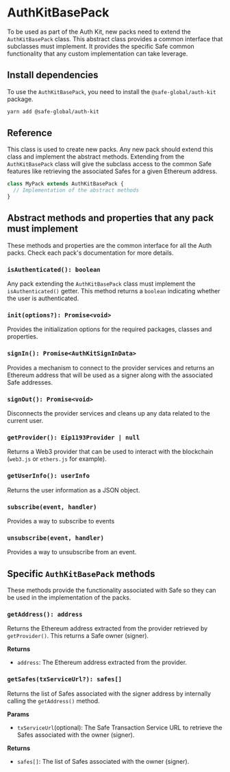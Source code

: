 # AuthKitBasePack

To be used as part of the Auth Kit, new packs need to extend the `AuthKitBasePack` class. This abstract class provides a common interface that subclasses must implement. It provides the specific Safe common functionality that any custom implementation can take leverage.

## Install dependencies

To use the `AuthKitBasePack`, you need to install the `@safe-global/auth-kit` package.

```bash
yarn add @safe-global/auth-kit
```

## Reference

This class is used to create new packs. Any new pack should extend this class and implement the abstract methods. Extending from the `AuthKitBasePack` class will give the subclass access to the common Safe features like retrieving the associated Safes for a given Ethereum address.

```typescript
class MyPack extends AuthKitBasePack {
  // Implementation of the abstract methods
}
```

## Abstract methods and properties that any pack must implement

These methods and properties are the common interface for all the Auth packs. Check each pack's documentation for more details.

### `isAuthenticated(): boolean`

Any pack extending the `AuthKitBasePack` class must implement the `isAuthenticated()` getter. This method returns a `boolean` indicating whether the user is authenticated.

### `init(options?): Promise<void>`

Provides the initialization options for the required packages, classes and properties.

### `signIn(): Promise<AuthKitSignInData>`

Provides a mechanism to connect to the provider services and returns an Ethereum address that will be used as a signer along with the associated Safe addresses.

### `signOut(): Promise<void>`

Disconnects the provider services and cleans up any data related to the current user.

### `getProvider(): Eip1193Provider | null`

Returns a Web3 provider that can be used to interact with the blockchain (`web3.js` or `ethers.js` for example).

### `getUserInfo(): userInfo`

Returns the user information as a JSON object.

### `subscribe(event, handler)`

Provides a way to subscribe to events

### `unsubscribe(event, handler)`

Provides a way to unsubscribe from an event.

## Specific `AuthKitBasePack` methods

These methods provide the functionality associated with Safe so they can be used in the implementation of the packs.

### `getAddress(): address`

Returns the Ethereum address extracted from the provider retrieved by `getProvider()`. This returns a Safe owner (signer).

**Returns**

- `address`: The Ethereum address extracted from the provider.

### `getSafes(txServiceUrl?): safes[]`

Returns the list of Safes associated with the signer address by internally calling the `getAddress()` method.

**Params**

- `txServiceUrl`(optional): The Safe Transaction Service URL to retrieve the Safes associated with the owner (signer).

**Returns**

- `safes[]`: The list of Safes associated with the owner (signer).
